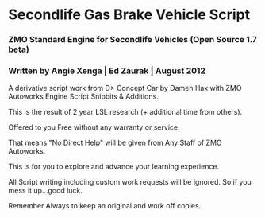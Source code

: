 <h1>Secondlife Gas Brake Vehicle Script</h1>

<h3>ZMO Standard Engine for Secondlife Vehicles (Open Source 1.7 beta)</h3>

<h3>Written by Angie Xenga | Ed Zaurak | August 2012</h3>

A derivative script work from D> Concept Car by Damen Hax with ZMO Autoworks Engine Script Snipbits & Additions.


This is the result of 2 year LSL research (+ additional time from others).

Offered to you Free without any warranty or service.

That means "No Direct Help" will be given from Any Staff of ZMO Autoworks.

This is for you to explore and advance your learning experience.

All Script writing including custom work requests will be ignored. So if you mess it up...good luck.

Remember Always to keep an original and work off copies.
